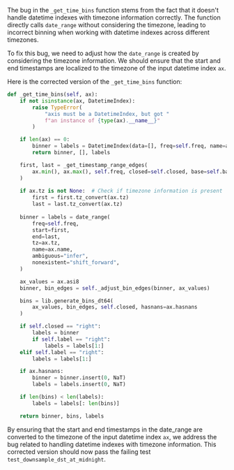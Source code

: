 The bug in the `_get_time_bins` function stems from the fact that it doesn't handle datetime indexes with timezone information correctly. The function directly calls `date_range` without considering the timezone, leading to incorrect binning when working with datetime indexes across different timezones.

To fix this bug, we need to adjust how the `date_range` is created by considering the timezone information. We should ensure that the start and end timestamps are localized to the timezone of the input datetime index `ax`.

Here is the corrected version of the `_get_time_bins` function:

```python
def _get_time_bins(self, ax):
    if not isinstance(ax, DatetimeIndex):
        raise TypeError(
            "axis must be a DatetimeIndex, but got "
            f"an instance of {type(ax).__name__}"
        )

    if len(ax) == 0:
        binner = labels = DatetimeIndex(data=[], freq=self.freq, name=ax.name)
        return binner, [], labels

    first, last = _get_timestamp_range_edges(
        ax.min(), ax.max(), self.freq, closed=self.closed, base=self.base
    )
    
    if ax.tz is not None:  # Check if timezone information is present
        first = first.tz_convert(ax.tz)
        last = last.tz_convert(ax.tz)
    
    binner = labels = date_range(
        freq=self.freq,
        start=first,
        end=last,
        tz=ax.tz,
        name=ax.name,
        ambiguous="infer",
        nonexistent="shift_forward",
    )

    ax_values = ax.asi8
    binner, bin_edges = self._adjust_bin_edges(binner, ax_values)

    bins = lib.generate_bins_dt64(
        ax_values, bin_edges, self.closed, hasnans=ax.hasnans
    )

    if self.closed == "right":
        labels = binner
        if self.label == "right":
            labels = labels[1:]
    elif self.label == "right":
        labels = labels[1:]

    if ax.hasnans:
        binner = binner.insert(0, NaT)
        labels = labels.insert(0, NaT)

    if len(bins) < len(labels):
        labels = labels[: len(bins)]

    return binner, bins, labels
```

By ensuring that the start and end timestamps in the date_range are converted to the timezone of the input datetime index `ax`, we address the bug related to handling datetime indexes with timezone information. This corrected version should now pass the failing test `test_downsample_dst_at_midnight`.